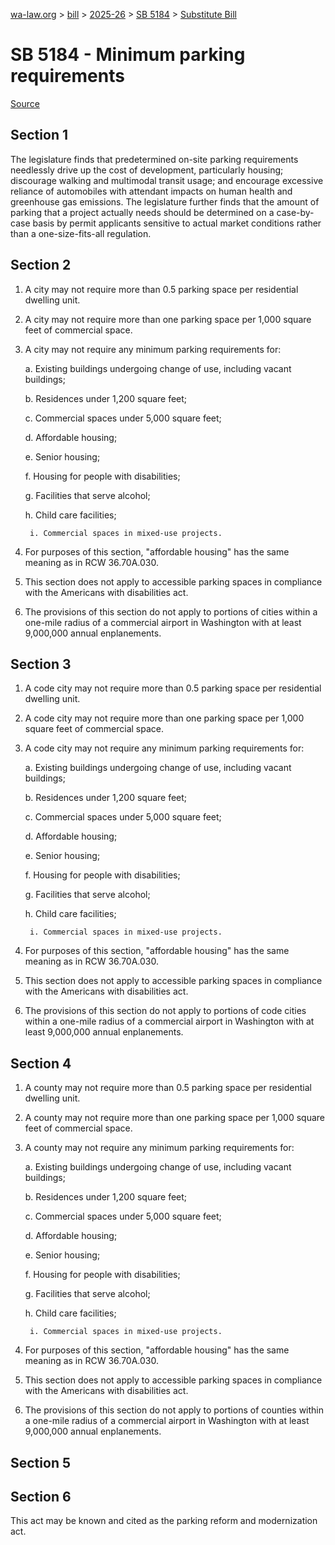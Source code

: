 [wa-law.org](/) > [bill](/bill/) > [2025-26](/bill/2025-26/) > [SB 5184](/bill/2025-26/sb/5184/) > [Substitute Bill](/bill/2025-26/sb/5184/S/)

# SB 5184 - Minimum parking requirements

[Source](http://lawfilesext.leg.wa.gov/biennium/2025-26/Pdf/Bills/Senate%20Bills/5184-S.pdf)

## Section 1
The legislature finds that predetermined on-site parking requirements needlessly drive up the cost of development, particularly housing; discourage walking and multimodal transit usage; and encourage excessive reliance of automobiles with attendant impacts on human health and greenhouse gas emissions. The legislature further finds that the amount of parking that a project actually needs should be determined on a case-by-case basis by permit applicants sensitive to actual market conditions rather than a one-size-fits-all regulation.

## Section 2
1. A city may not require more than 0.5 parking space per residential dwelling unit.

2. A city may not require more than one parking space per 1,000 square feet of commercial space.

3. A city may not require any minimum parking requirements for:

    a. Existing buildings undergoing change of use, including vacant buildings;

    b. Residences under 1,200 square feet;

    c. Commercial spaces under 5,000 square feet;

    d. Affordable housing;

    e. Senior housing;

    f. Housing for people with disabilities;

    g. Facilities that serve alcohol;

    h. Child care facilities;

        i. Commercial spaces in mixed-use projects.

4. For purposes of this section, "affordable housing" has the same meaning as in RCW 36.70A.030.

5. This section does not apply to accessible parking spaces in compliance with the Americans with disabilities act.

6. The provisions of this section do not apply to portions of cities within a one-mile radius of a commercial airport in Washington with at least 9,000,000 annual enplanements.

## Section 3
1. A code city may not require more than 0.5 parking space per residential dwelling unit.

2. A code city may not require more than one parking space per 1,000 square feet of commercial space.

3. A code city may not require any minimum parking requirements for:

    a. Existing buildings undergoing change of use, including vacant buildings;

    b. Residences under 1,200 square feet;

    c. Commercial spaces under 5,000 square feet;

    d. Affordable housing;

    e. Senior housing;

    f. Housing for people with disabilities;

    g. Facilities that serve alcohol;

    h. Child care facilities;

        i. Commercial spaces in mixed-use projects.

4. For purposes of this section, "affordable housing" has the same meaning as in RCW 36.70A.030.

5. This section does not apply to accessible parking spaces in compliance with the Americans with disabilities act.

6. The provisions of this section do not apply to portions of code cities within a one-mile radius of a commercial airport in Washington with at least 9,000,000 annual enplanements.

## Section 4
1. A county may not require more than 0.5 parking space per residential dwelling unit.

2. A county may not require more than one parking space per 1,000 square feet of commercial space.

3. A county may not require any minimum parking requirements for:

    a. Existing buildings undergoing change of use, including vacant buildings;

    b. Residences under 1,200 square feet;

    c. Commercial spaces under 5,000 square feet;

    d. Affordable housing;

    e. Senior housing;

    f. Housing for people with disabilities;

    g. Facilities that serve alcohol;

    h. Child care facilities;

        i. Commercial spaces in mixed-use projects.

4. For purposes of this section, "affordable housing" has the same meaning as in RCW 36.70A.030.

5. This section does not apply to accessible parking spaces in compliance with the Americans with disabilities act.

6. The provisions of this section do not apply to portions of counties within a one-mile radius of a commercial airport in Washington with at least 9,000,000 annual enplanements.

## Section 5
## Section 6
This act may be known and cited as the parking reform and modernization act.

